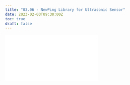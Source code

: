 ```yaml
---
title: "03.06 - NewPing Library for Ultrasonic Sensor"
date: 2023-02-03T09:30:00Z
toc: true
draft: false
---
```


![Link to included file content](../../../../arduino/newping-library-ultrasonic-sensor.md)
